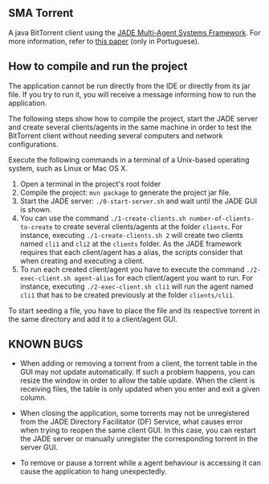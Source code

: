 SMA Torrent
-----------

A java BitTorrent client using the [JADE Multi-Agent Systems Framework](http://jade.tilab.com).
For more information, refer to [this paper](paper-sma-torrent.pdf) (only in Portuguese).


How to compile and run the project
-----------------------------------

The application cannot be run directly from the IDE or directly from its jar file.
If you try to run it, you will receive a message informing how to run the application.

The following steps show how to compile the project, start the JADE server and create several clients/agents in the same machine in order to test the BitTorrent client without needing several computers and network configurations.

Execute the following commands in a terminal of a Unix-based operating system, such as Linux or Mac OS X.

1. Open a terminal in the project's root folder
1. Compile the project: `mvn package` to generate the project jar file.
1. Start the JADE server: `./0-start-server.sh` and wait until the JADE GUI is shown.
1. You can use the command `./1-create-clients.sh number-of-clients-to-create` to create several clients/agents at the folder `clients`. For instance, executing `./1-create-clients.sh 2` will create two clients named `cli1` and `cli2` at the `clients` folder. As the JADE framework requires that each client/agent has a alias, the scripts consider that when creating and executing a client. 
1. To run each created client/agent you have to execute the command `./2-exec-client.sh agent-alias` for each client/agent you want to run. For instance, executing `./2-exec-client.sh cli1` will run the agent named `cli1` that has to be created previously at the folder `clients/cli1`.


To start seeding a file, you have to place the file and its respective torrent in the same directory and add it to a client/agent GUI.


KNOWN BUGS
-----------

- When adding or removing a torrent from a client, the torrent table in the GUI may not update automatically. If such a problem happens, you can resize the window in order to allow the table update. When the client is receiving files, the table is only updated when you enter and exit a given column.

- When closing the application, some torrents may not be unregistered from the JADE Directory Facilitator (DF) Service, what causes error when trying to reopen the same client GUI. In this case, you can restart the JADE server or manually unregister the corresponding torrent in the server GUI.

- To remove or pause a torrent while a agent behaviour is accessing it can cause the application to hang unexpectedly.